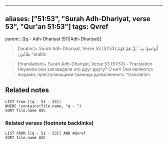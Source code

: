 
---
aliases: ["51:53", "Surah Adh-Dhariyat, verse 53", "Qur'an 51:53"]
tags: Qvref
---

parent:: [[q - Adh-Dhariyat (51)|Adh-Dhariyat]]

> [!arabic]+ Surah Adh-Dhariyat, Verse 53 (51:53)
> <span class="quran-arabic">أَتَوَاصَوْا۟ بِهِۦ ۚ بَلْ هُمْ قَوْمٌ طَاغُونَ</span>
^arabic

> [!translation]+ Surah Adh-Dhariyat, Verse 53 (51:53) - Translation
> Неужели они заповедали это друг другу? О нет! Они являются людьми, преступающими границы дозволенного.
^translation



## Related notes
```dataview
LIST from [[q - 51 - 53]]
WHERE !contains(file.name, "q - ")
SORT file.name ASC
```

### Related verses (footnote backlinks)
```dataview
LIST FROM [[q - 51 - 53]] AND #Qvref
SORT file.name ASC
```

